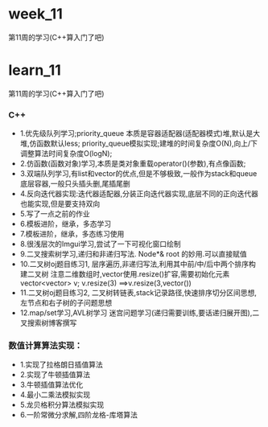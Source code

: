 # week_11
第11周的学习(C++算入门了吧)

# learn_11
第11周的学习(C++算入门了吧)

### C++
- 1.优先级队列学习;priority_queue 本质是容器适配器(适配器模式)堆,默认是大堆,仿函数默认less; 
priority_queue模拟实现;建堆的时间复杂度O(N),向上/下调整算法时间复杂度O(logN);
- 2.仿函数(函数对象)学习,本质是类对象重载operator()(参数),有点像函数;
- 3.双端队列学习,有list和vector的优点,但是不够极致,一般作为stack和queue底层容器,一般只头插头删,尾插尾删
- 4.反向迭代器实现:迭代器适配器,分装正向迭代器实现,底层不同的正向迭代器也能实现,但是要支持双向
- 5.写了一点之前的作业
- 6.模板进阶，继承，多态学习
- 7.模板进阶，继承，多态练习使用
- 8.很浅层次的Imgui学习,尝试了一下可视化窗口绘制
- 9.二叉搜索树学习,递归和非递归写法. Node*& root 的妙用.可以直接赋值
- 10.二叉树oj题目练习1, 层序遍历,非递归写法,利用其中前/中/后中两个排序构建二叉树
注意二维数组时,vector使用.resize()扩容,需要初始化元素
vector<vector<int>> v;
v.resize(3) ==>v.resize(3,vector<int>())
- 11.二叉树oj题目练习2, 二叉树转链表,stack记录路径,快速排序切分区间思想,左节点和右子树的子问题思想
- 12.map/set学习,AVL树学习
迷宫问题学习(递归需要训练,要话递归展开图),二叉搜索树博客撰写


### 数值计算算法实现：
- 1.实现了拉格朗日插值算法
- 2.实现了牛顿插值算法
- 3.牛顿插值算法优化
- 4.最小二乘法模拟实现
- 5.龙贝格积分算法模拟实现
- 6.一阶常微分求解,四阶龙格-库塔算法

